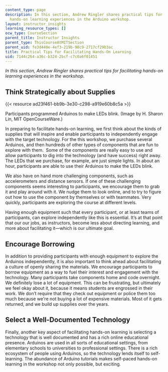 ```yaml
---
content_type: page
description: In this section, Andrew Ringler shares practical tips for facilitating
  hands-on learning experiences in the Arduino workshop.
layout: instructor_insights
learning_resource_types: []
ocw_type: CourseSection
parent_title: Instructor Insights
parent_type: ThisCourseAtMITSection
parent_uid: fe3d440e-4ef3-219b-98c9-2717cf29b3ac
title: Practical Tips for Facilitating Hands-On Learning
uid: 7144c264-a36c-b324-2bcf-c7c0a6f01451
---
```


_In this section, Andrew Ringler shares practical tips for facilitating hands-on learning experiences in the workshop_.

Think Strategically about Supplies
----------------------------------

{{< resource ad23f461-bb9b-3e30-c298-a919e60b8c5a >}}

Participants programmed Arduinos to make LEDs blink. (Image by H. Sharon Lin, MIT OpenCourseWare.)

In preparing to facilitate hands-on learning, we first think about the kinds of supplies that will inspire and enable participants to independently engage with the target technology. For the this workshop, we purchase several Arduinos, and then hundreds of other types of components that are fun to explore with them.  Some of the components are really easy to use and allow participants to dig into the technology (and have success) right away. The LEDs that we purchase, for example, are just simple lights. In about an hour, participants are able to use their Arduinos to make the LEDs blink.

We also have on hand more challenging components, such as accelerometers and distance sensors. If one of these challenging components seems interesting to participants, we encourage them to grab it and play around with it. We nudge them to look online, and to try to figure out how to use the component by themselves or with teammates. Very quickly, participants are exploring the course at different levels.

Having enough equipment such that every participant, or at least teams of participants, can explore independently like this is essential. It’s at that point that our our jobs, as instructors, become less about directing learning, and more about facilitating it—which is our ultimate goal.

Encourage Borrowing
-------------------

In addition to providing participants with enough equipment to explore the Arduinos independently, it is also important to think ahead about facilitating a culture of openly sharing the materials. We encourage participants to borrow equipment as a way to fuel their interest and engagement with the technology. Many participants take components home and code overnight. We definitely lose a lot of equipment. This can be frustrating, but ultimately we feel okay about it, because it means students are engrossed in their work. We don’t require that they check out equipment or police them too much because we're not buying a lot of expensive materials. Most of it gets returned, and we build up supplies over the years.

Select a Well-Documented Technology
-----------------------------------

Finally, another key aspect of facilitating hands-on learning is selecting a technology that is well documented and has a rich online educational presence. Arduinos are used in all sorts of educational settings, from elementary schools to universities to professional settings. There is a rich ecosystem of people using Arduinos, so the technology lends itself to self-learning. The abundance of Arduino tutorials makes self-paced hands-on learning in the workshop not only possible, but exciting.